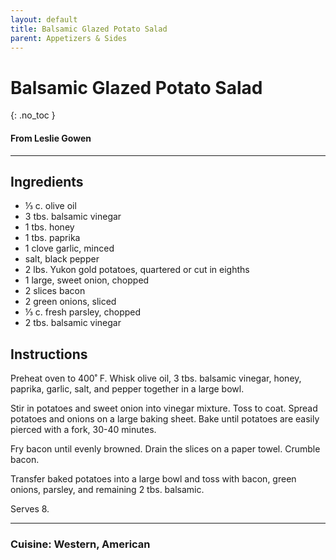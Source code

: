 ```yaml
---
layout: default
title: Balsamic Glazed Potato Salad
parent: Appetizers & Sides
---
```


# Balsamic Glazed Potato Salad
{: .no_toc }
#### From Leslie Gowen
---

## Ingredients
<ul>
	<li>⅓ c. olive oil</li>
	<li>3 tbs. balsamic vinegar</li>
	<li>1 tbs. honey</li>
	<li>1 tbs. paprika</li>
	<li>1 clove garlic, minced</li>
	<li>salt, black pepper</li>
	<li>2 lbs. Yukon gold potatoes, quartered or cut in eighths</li>
	<li>1 large, sweet onion, chopped</li>
	<li>2 slices bacon</li>
	<li>2 green onions, sliced</li>
	<li>⅓ c. fresh parsley, chopped</li>
	<li>2 tbs. balsamic vinegar</li>
</ul>

## Instructions
Preheat oven to 400˚ F. Whisk olive oil, 3 tbs. balsamic vinegar, honey, paprika, garlic, salt, and pepper together in a large bowl.

Stir in potatoes and sweet onion into vinegar mixture. Toss to coat. Spread potatoes and onions on a large baking sheet. Bake until potatoes are easily pierced with a fork, 30-40 minutes.

Fry bacon until evenly browned. Drain the slices on a paper towel. Crumble bacon.

Transfer baked potatoes into a large bowl and toss with bacon, green onions, parsley, and remaining 2 tbs. balsamic.

Serves 8.

--- 

### Cuisine: Western, American
